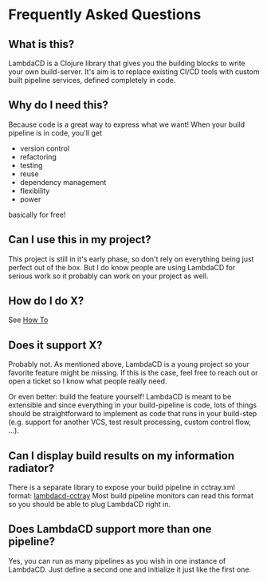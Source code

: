 # Frequently Asked Questions

## What is this?
LambdaCD is a Clojure library that gives you the building blocks to write your own build-server.
It's aim is to replace existing CI/CD tools with custom built pipeline services, defined completely in code.

## Why do I need this?
Because code is a great way to express what we want! When your build pipeline is in code, you'll get

* version control
* refactoring
* testing
* reuse
* dependency management
* flexibility
* power

basically for free!

## Can I use this in my project?
This project is still in it's early phase, so don't rely on everything being just perfect out of the box.
But I do know people are using LambdaCD for serious work so it probably can work on your project as well.

## How do I do X?

See [How To](howto.md)

## Does it support X?
Probably not.
As mentioned above, LambdaCD is a young project so your favorite feature might be missing. If this is the case, feel
free to reach out or open a ticket so I know what people really need.

Or even better: build the feature yourself! LambdaCD is meant to be extensible and since everything in your
build-pipeline is code, lots of things should be straightforward to implement as code that runs in your build-step
(e.g. support for another VCS, test result processing, custom control flow, ...).

## Can I display build results on my information radiator?

There is a separate library to expose your build pipeline in cctray.xml format: [lambdacd-cctray](https://github.com/flosell/lambdacd-cctray)
Most build pipeline monitors can read this format so you should be able to plug LambdaCD right in.

## Does LambdaCD support more than one pipeline?
Yes, you can run as many pipelines as you wish in one instance of LambdaCD. Just define a second one and initialize
it just like the first one.

